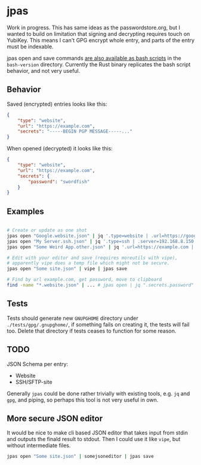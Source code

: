 # jpas

Work in progress. This has same ideas as the passwordstore.org, but I wanted to
build on limitation that signing and decrypting requires touch on YubiKey. This
means I can't GPG encrypt whole entry, and parts of the entry must be indexable.

jpas open and save commands [are also available as bash
scripts](./bash-version/README.md) in the `bash-version` directory. Currently
the Rust binary replicates the bash script behavior, and not very useful.

## Behavior

Saved (encrypted) entries looks like this:

```json
{
    "type": "website",
    "url": "https://example.com",
    "secrets": "-----BEGIN PGP MESSAGE-----..."
}
```

When opened (decrypted) it looks like this:

```json
{
    "type": "website",
    "url": "https://example.com",
    "secrets": {
        "password": "swordfish"
    }
}
```

## Examples

```bash

# Create or update as one shot
jpas open "Google.website.json" | jq '.type=website | .url=https://google.com | .secrets.password=swordfish' | jpas save
jpas open "My Server.ssh.json" | jq '.type=ssh | .server=192.168.8.150' | jpas save
jpas open "Some Weird App.other.json" | jq '.url=https://example.com | .desc="This is a very weird application" | .secrets.password=swordfish' | jpas save

# Edit with your editor and save (requires moreutils with vipe),
# apparently vipe does a temp file which might not be secure.
jpas open "Some site.json" | vipe | jpas save

# Find by url example.com, get password, move to clipboard
find -name "*.website.json" | ... # jpas open | jq ".secrets.password" | jpas clip

```

## Tests

Tests should generate new `GNUPGHOME` directory under `./tests/gpg/.gnupghome/`, if
something fails on creating it, the tests will fail too. Delete that directory
if tests ceases to function for some reason.

## TODO

JSON Schema per entry:

-   Website
-   SSH/SFTP-site

Generally `jpas` could be done rather trivially with existing tools, e.g. `jq` and `gpg`, and piping, so perhaps this tool is not very useful in own.

## More secure JSON editor

It would be nice to make cli based JSON editor that takes input from stdin and outputs the finald result to stdout. Then I could use it like `vipe`, but without intermediate files.

```bash
jpas open "Some site.json" | somejsoneditor | jpas save
```
